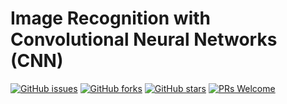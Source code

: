 # Image Recognition with Convolutional Neural Networks (CNN) 
[![GitHub issues](https://img.shields.io/github/issues/Develop-Packt/Image-Recognition-with-Convolutional-Neural-Networks-CNN.svg)](https://github.com/Develop-Packt/Image-Recognition-with-Convolutional-Neural-Networks-CNN/issues)
[![GitHub forks](https://img.shields.io/github/forks/Develop-Packt/Image-Recognition-with-Convolutional-Neural-Networks-CNN.svg)](https://github.com/Develop-Packt/Image-Recognition-with-Convolutional-Neural-Networks-CNN/network)
[![GitHub stars](https://img.shields.io/github/stars/Develop-Packt/Image-Recognition-with-Convolutional-Neural-Networks-CNN.svg)](https://github.com/Develop-Packt/Image-Recognition-with-Convolutional-Neural-Networks-CNN/stargazers)
[![PRs Welcome](https://img.shields.io/badge/PRs-welcome-brightgreen.svg)](https://github.com/Develop-Packt/Image-Recognition-with-Convolutional-Neural-Networks-CNN/pulls)

